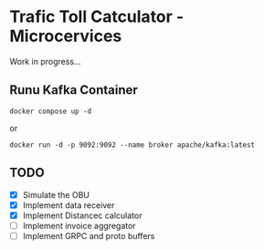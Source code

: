 # Trafic Toll Catculator - Microcervices
Work in progress...

## Runu Kafka Container
```
docker compose up -d
```
or
```
docker run -d -p 9092:9092 --name broker apache/kafka:latest

```

## TODO
- [x] Simulate the OBU
- [x] Implement data receiver
- [x] Implement Distancec calculator
- [ ] Implement invoice aggregator
- [ ] Implement GRPC and proto buffers